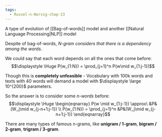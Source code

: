 ```yaml
---
tags:
  - Russel-n-Norvig-chap-23
---
```

A type of evolution of [[Bag-of-words]] model and another [[Natural Language Processing|NLP]] model

Despite of bag-of-words, *N-gram considers that there is a dependency among the words*.

We could say that each word depends on all the ones that come before:
$$\displaystyle \Huge P(w_{1:N}) = \prod_{j=1}^n P(w\mid w_{1:j-1})$$

Though this is **completely unfeasible** - Vocabulary with 100k words and texts with 40 words will demand a model with $\displaystyle \large 10^{200}$ parameters.


So the answer is to consider some *n-words* before:
$$\displaystyle \Huge \begin{eqnarray} 
P(w \mid w_{1:j-1}) \approx\ &P&(W_j\mid w_{j-n+1:j-1}) \\
P(w_{1:N}) = \prod_{j=1}^n &P&(W_j\mid w_{j-n+1:j-1})
\end{eqnarray}$$

There are many types of famous n-grams, like **unigram / 1-gram**, **bigram / 2-gram**, **trigram / 3-gram**.